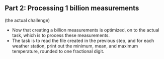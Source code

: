 ## Part 2: Processing 1 billion measurements

(the actual challenge)

- Now that creating a billion measurements is optimized, on to the actual task, which is to process these measurements.
- The task is to read the file created in the previous step, and for each weather station, print out the minimum, mean, and maximum temperature, rounded to one fractional digit.
